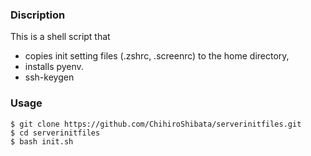 ### Discription

This is a shell script that
- copies init setting files (.zshrc, .screenrc) to the home directory,
- installs pyenv.
- ssh-keygen

### Usage

```shell
$ git clone https://github.com/ChihiroShibata/serverinitfiles.git 
$ cd serverinitfiles
$ bash init.sh
```

